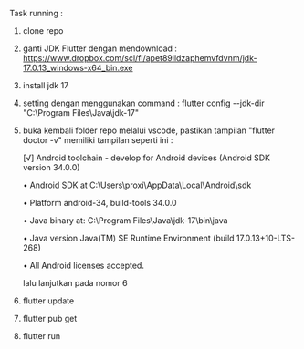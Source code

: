 Task running :

1. clone repo
2. ganti JDK Flutter dengan mendownload : https://www.dropbox.com/scl/fi/apet89ildzaphemvfdvnm/jdk-17.0.13_windows-x64_bin.exe
3. install jdk 17 
4. setting dengan menggunakan command : flutter config --jdk-dir "C:\Program Files\Java\jdk-17" 
5. buka kembali folder repo melalui vscode, pastikan tampilan "flutter doctor -v" memiliki tampilan seperti ini :
   
    [√] Android toolchain - develop for Android devices (Android SDK version 34.0.0)
   
    • Android SDK at C:\Users\proxi\AppData\Local\Android\sdk
   
    • Platform android-34, build-tools 34.0.0
   
    • Java binary at: C:\Program Files\Java\jdk-17\bin\java
   
    • Java version Java(TM) SE Runtime Environment (build 17.0.13+10-LTS-268)
   
    • All Android licenses accepted.
   
    lalu lanjutkan pada nomor 6
   
7. flutter update
8. flutter pub get
9. flutter run

